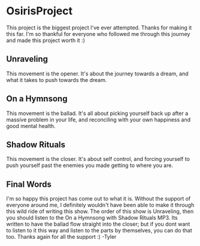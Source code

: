 # OsirisProject
This project is the biggest project I've ever attempted. Thanks for making it this far. I'm so thankful for everyone who followed me through this journey and made this project worth it :)

## Unraveling

This movement is the opener. It's about the journey towards a dream, and what it takes to push towards the dream.

## On a Hymnsong

This movement is the ballad. It's all about picking yourself back up after a massive problem in your life, and reconciling with your own happiness and good mental health.

## Shadow Rituals

This movement is the closer. It's about self control, and forcing yourself to push yourself past the enemies you made getting to where you are.

## Final Words

I'm so happy this project has come out to what it is. Without the support of everyone around me, I definitely wouldn't have been able to make it through this wild ride of writing this show. The order of this show is Unraveling, then you should listen to the On a Hymnsong with Shadow Rituals MP3. Its written to have the ballad flow straight into the closer; but if you dont want to listen to it this way and listen to the parts by themselves, you can do that too. Thanks again for all the support :) -Tyler
